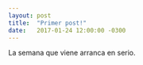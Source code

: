```yaml
---
layout: post
title:  "Primer post!"
date:   2017-01-24 12:00:00 -0300
---
```

La semana que viene arranca en serio.
